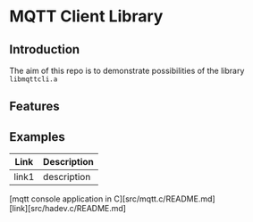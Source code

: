 # MQTT Client Library
## Introduction
The aim of this repo is to demonstrate possibilities of the library `libmqttcli.a`
## Features
## Examples
| Link | Description |
|------|-------------|
| link1 | description |



[mqtt console application in C][src/mqtt.c/README.md]  
[link][src/hadev.c/README.md]
